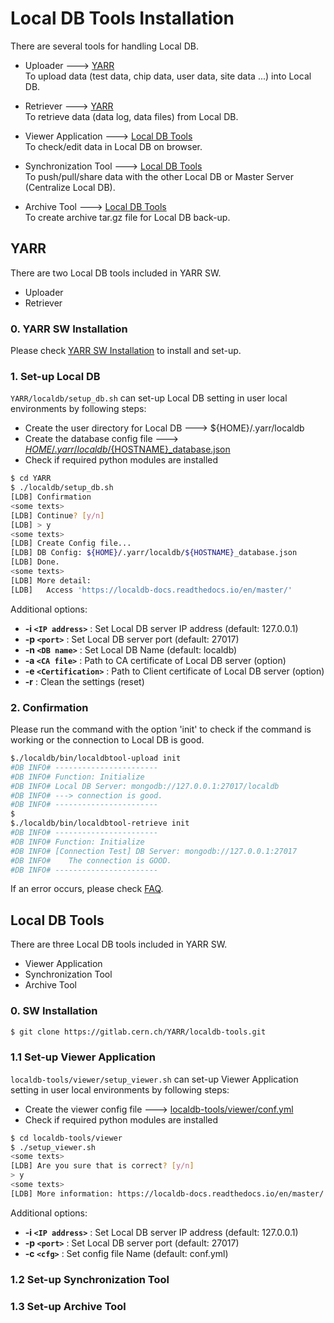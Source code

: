 # Local DB Tools Installation

There are several tools for handling Local DB.

* Uploader ---> [YARR](#yarr)<br>
    To upload data (test data, chip data, user data, site data ...) into Local DB.

* Retriever ---> [YARR](#yarr)<br>
    To retrieve data (data log, data files) from Local DB.

* Viewer Application ---> [Local DB Tools](#local-db-tools)<br>
    To check/edit data in Local DB on browser.

* Synchronization Tool ---> [Local DB Tools](#local-db-tools)<br>
    To push/pull/share data with the other Local DB or Master Server (Centralize Local DB).

* Archive Tool ---> [Local DB Tools](#local-db-tools)<br>
    To create archive tar.gz file for Local DB back-up.

## YARR

There are two Local DB tools included in YARR SW.

* Uploader
* Retriever 

### 0. YARR SW Installation

Please check [YARR SW Installation](https://yarr.readthedocs.io/en/latest/install/) to install and set-up. <br>

### 1. Set-up Local DB

`YARR/localdb/setup_db.sh` can set-up Local DB setting in user local environments by following steps:

* Create the user directory for Local DB ---> ${HOME}/.yarr/localdb
* Create the database config file ---> [${HOME}/.yarr/localdb/${HOSTNAME}_database.json](config.md)
* Check if required python modules are installed

```bash
$ cd YARR
$ ./localdb/setup_db.sh
[LDB] Confirmation
<some texts>
[LDB] Continue? [y/n]
[LDB] > y
<some texts>
[LDB] Create Config file...
[LDB] DB Config: ${HOME}/.yarr/localdb/${HOSTNAME}_database.json
[LDB] Done.
<some texts>
[LDB] More detail:
[LDB]   Access 'https://localdb-docs.readthedocs.io/en/master/'
```

Additional options:

- **-i ``<IP address>``** : Set Local DB server IP address (default: 127.0.0.1) 
- **-p ``<port>``** : Set Local DB server port (default: 27017)
- **-n ``<DB name>``** : Set Local DB Name (default: localdb)
- **-a ``<CA file>``** : Path to CA certificate of Local DB server (option)
- **-e ``<Certification>``** : Path to Client certificate of Local DB server (option)
- **-r** : Clean the settings (reset)

### 2. Confirmation

Please run the command with the option 'init' to check if the command is working or the connection to Local DB is good.

```bash
$./localdb/bin/localdbtool-upload init
#DB INFO# -----------------------
#DB INFO# Function: Initialize
#DB INFO# Local DB Server: mongodb://127.0.0.1:27017/localdb
#DB INFO# ---> connection is good.
#DB INFO# -----------------------
$
$./localdb/bin/localdbtool-retrieve init
#DB INFO# -----------------------
#DB INFO# Function: Initialize
#DB INFO# [Connection Test] DB Server: mongodb://127.0.0.1:27017
#DB INFO#    The connection is GOOD.
#DB INFO# -----------------------
```

If an error occurs, please check [FAQ]().

## Local DB Tools

There are three Local DB tools included in YARR SW.

* Viewer Application
* Synchronization Tool
* Archive Tool

### 0. SW Installation

```bash
$ git clone https://gitlab.cern.ch/YARR/localdb-tools.git
```

### 1.1 Set-up Viewer Application

`localdb-tools/viewer/setup_viewer.sh` can set-up Viewer Application setting in user local environments by following steps:

* Create the viewer config file ---> [localdb-tools/viewer/conf.yml](config.md)
* Check if required python modules are installed

```bash
$ cd localdb-tools/viewer
$ ./setup_viewer.sh
<some texts>
[LDB] Are you sure that is correct? [y/n]
> y
<some texts>
[LDB] More information: https://localdb-docs.readthedocs.io/en/master/
```

Additional options:

- **-i ``<IP address>``** : Set Local DB server IP address (default: 127.0.0.1) 
- **-p ``<port>``** : Set Local DB server port (default: 27017)
- **-c ``<cfg>``** : Set config file Name (default: conf.yml)

### 1.2 Set-up Synchronization Tool

### 1.3 Set-up Archive Tool

